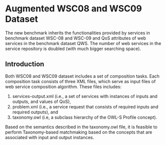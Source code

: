 # Augmented WSC08 and WSC09 Dataset
The new benchmark inherits the functionalities provided by services in benchmark dataset WSC-08 and WSC-09 and QoS attributes of web services in the benchmark dataset QWS. The number of web services in the service repository is doubled (with much bigger searching space).


## Introduction
Both WSC08 and WSC09 dataset includes a set of composition tasks. Each composition task consists of three XML files, which serve as input files of web service composition algorithm. These files includes:

1. services-output.xml (i.e., a set of services with instances of inputs and outputs, and values of QoS), 
2. problem.xml (i.e., a service request that consists of required inputs and required outputs), and 
3. taxonomy.owl (i.e, a subclass hierarchy of the OWL-S Profile concept).

Based on the semantics described in the taxonomy.owl file, it is feasible to perform Taxonomy-based matchmaking based on the concepts that are associated with input and output instances. 
